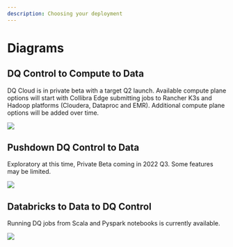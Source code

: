 ```yaml
---
description: Choosing your deployment
---
```


# Diagrams

## DQ Control to Compute to Data

DQ Cloud is in private beta with a target Q2 launch. Available compute plane options will start with Collibra Edge submitting jobs to Rancher K3s and Hadoop platforms (Cloudera, Dataproc and EMR).  Additional compute plane options will be added over time.

![](../.gitbook/assets/1\_DQ\_Control\_to\_Compute\_to\_Data\_Plane.gif)

## Pushdown DQ Control to Data

Exploratory at this time, Private Beta coming in 2022 Q3. Some features may be limited.

![](../.gitbook/assets/2\_Pushdown\_DQ\_Control\_to\_Data\_Plane.gif)

## Databricks to Data to DQ Control

Running DQ jobs from Scala and Pyspark notebooks is currently available.

![](<../.gitbook/assets/3\_DQ\_Compute\_(Databricks)\_to\_Data\_(Delta Lake)\_to\_Control\_Plane.gif>)
